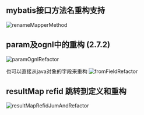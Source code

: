 ## mybatis接口方法名重构支持
![renameMapperMethod](http://myimages.brucege.com/renameMapperMethod.gif)

## param及ognl中的重构 (2.7.2)
![paramOgnlRefactor](http://myimages.brucege.com/paramOgnlRefactor.gif)

也可以直接从java对象的字段来重构
![fromFieldRefactor](http://myimages.brucege.com/fromFieldRefactor.gif)

## resultMap refid 跳转到定义和重构
![resultMapRefidJumAndRefactor](http://myimages.brucege.com/resultMapRefidJumAndRefactor.gif)
